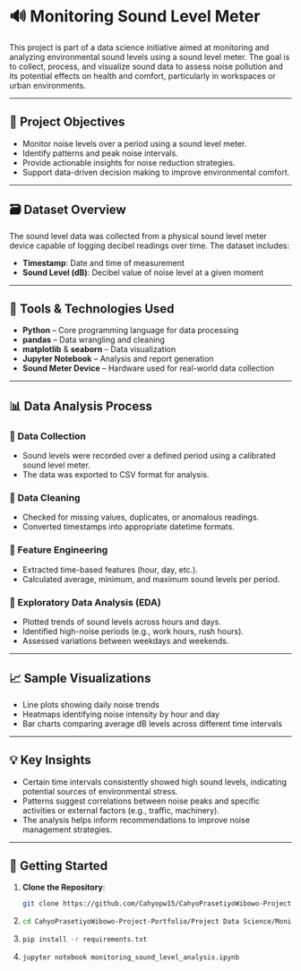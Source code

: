 # 🔊 Monitoring Sound Level Meter

This project is part of a data science initiative aimed at monitoring and analyzing environmental sound levels using a sound level meter. The goal is to collect, process, and visualize sound data to assess noise pollution and its potential effects on health and comfort, particularly in workspaces or urban environments.

---

## 📌 Project Objectives

- Monitor noise levels over a period using a sound level meter.
- Identify patterns and peak noise intervals.
- Provide actionable insights for noise reduction strategies.
- Support data-driven decision making to improve environmental comfort.

---

## 🗃 Dataset Overview

The sound level data was collected from a physical sound level meter device capable of logging decibel readings over time. The dataset includes:

- **Timestamp**: Date and time of measurement
- **Sound Level (dB)**: Decibel value of noise level at a given moment

---

## 🧰 Tools & Technologies Used

- **Python** – Core programming language for data processing
- **pandas** – Data wrangling and cleaning
- **matplotlib** & **seaborn** – Data visualization
- **Jupyter Notebook** – Analysis and report generation
- **Sound Meter Device** – Hardware used for real-world data collection

---

## 📊 Data Analysis Process

### 🔹 Data Collection
- Sound levels were recorded over a defined period using a calibrated sound level meter.
- The data was exported to CSV format for analysis.

### 🔹 Data Cleaning
- Checked for missing values, duplicates, or anomalous readings.
- Converted timestamps into appropriate datetime formats.

### 🔹 Feature Engineering
- Extracted time-based features (hour, day, etc.).
- Calculated average, minimum, and maximum sound levels per period.

### 🔹 Exploratory Data Analysis (EDA)
- Plotted trends of sound levels across hours and days.
- Identified high-noise periods (e.g., work hours, rush hours).
- Assessed variations between weekdays and weekends.

---

## 📈 Sample Visualizations

- Line plots showing daily noise trends
- Heatmaps identifying noise intensity by hour and day
- Bar charts comparing average dB levels across different time intervals

---

## 💡 Key Insights

- Certain time intervals consistently showed high sound levels, indicating potential sources of environmental stress.
- Patterns suggest correlations between noise peaks and specific activities or external factors (e.g., traffic, machinery).
- The analysis helps inform recommendations to improve noise management strategies.

---

## 🚀 Getting Started

1. **Clone the Repository**:
   ```bash
   git clone https://github.com/Cahyopw15/CahyoPrasetiyoWibowo-Project-Portfolio.git

2. ```bash
   cd CahyoPrasetiyoWibowo-Project-Portfolio/Project Data Science/Monitoring Sound Level Meter
3. ```bash
   pip install -r requirements.txt
4. ```bash
   jupyter notebook monitoring_sound_level_analysis.ipynb
